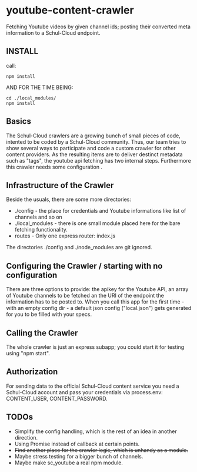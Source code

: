 # youtube-content-crawler
Fetching Youtube videos by given channel ids; posting their converted meta information to a Schul-Cloud endpoint.

## INSTALL
call: 
```
npm install
```
AND FOR THE TIME BEING:
``` 
cd ./local_modules/
npm install
```

## Basics
The Schul-Cloud crawlers are a growing bunch of small pieces of code, intented to be coded by a Schul-Cloud community. Thus, our team tries to show several ways to participate and code a custom crawler for other content providers.
As the resulting items are to deliver destinct metadata such as "tags", the youtube api fetching has two internal steps. Furthermore this crawler needs some configuration .


## Infrastructure of the Crawler
Beside the usuals, there are some more directories:
- ./config - the place for credentials and Youtube informations like list of channels and so on
- ./local_modules - there is one small module placed here for the bare fetching functionality.
- routes - Only one express router: index.js

The directories ./config and ./node_modules are git ignored.
 

## Configuring the Crawler / starting with no configuration 
There are three options to provide: the apikey for the Youtube API, an array of Youtube channels to be fetched an the URI of the endpoint the information has to be posted to. When you call this app for the first time - with an empty config dir - a default json config ("local.json") gets generated for you to be filled with your specs.

## Calling the Crawler
The whole crawler is just an express subapp; you could start it for testing using "npm start".

## Authorization
For sending data to the official Schul-Cloud content service you need a Schul-Cloud account and pass your credentials via process.env:
CONTENT_USER, CONTENT_PASSWORD.

## TODOs
- Simplify the config handling, which is the rest of an idea in another direction. 
- Using Promise instead of callback at certain points.
- ~~Find another place for the crawler logic, which is unhandy as a module.~~
- Maybe stress testing for a bigger bunch of channels.
- Maybe make sc_youtube a real npm module.

